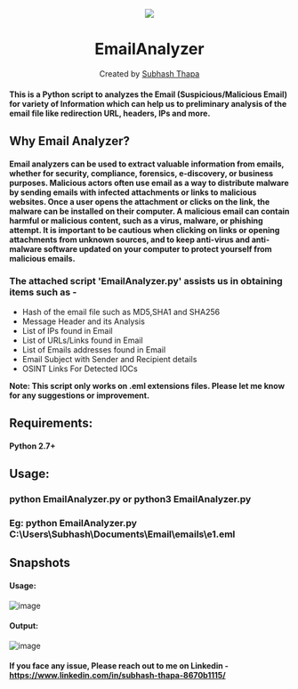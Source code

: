 <div align="center">
<p align="center">
	<img src='https://img.shields.io/badge/Made%20with-Python-1f425f.svg'/>
  
# EmailAnalyzer
Created by <a href="https://www.linkedin.com/in/subhash-thapa-8670b1115/ ">Subhash Thapa</a>
</p>
</div>


#### This is a Python script to analyzes the Email (Suspicious/Malicious Email) for variety of Information which can help us to preliminary analysis of the email file like  redirection URL, headers, IPs and more. 
## Why Email Analyzer?
#### Email analyzers can be used to extract valuable information from emails, whether for security, compliance, forensics, e-discovery, or business purposes. Malicious actors often use email as a way to distribute malware by sending emails with infected attachments or links to malicious websites. Once a user opens the attachment or clicks on the link, the malware can be installed on their computer. A malicious email can contain harmful or malicious content, such as a virus, malware, or phishing attempt. It is important to be cautious when clicking on links or opening attachments from unknown sources, and to keep anti-virus and anti-malware software updated on your computer to protect yourself from malicious emails.
### The attached script 'EmailAnalyzer.py' assists us in obtaining items such as -

- Hash of the email file such as MD5,SHA1 and SHA256
- Message Header and its Analysis 
- List of IPs found in Email
- List of URLs/Links found in Email
- List of Emails addresses found in Email
- Email Subject with Sender and Recipient details
- OSINT Links For Detected IOCs

<b>Note: This script only works on .eml extensions files. Please let me know for any suggestions or improvement.</b>

## Requirements:
#### Python 2.7+
## Usage:
### python EmailAnalyzer.py <filename> or python3 EmailAnalyzer.py <filename>
### Eg: python EmailAnalyzer.py C:\Users\Subhash\Documents\Email\emails\e1.eml

## Snapshots 
#### Usage:

![image](https://user-images.githubusercontent.com/26038756/214218738-8642b067-6541-4b3e-9168-a04dc9ad1a62.png)

#### Output:

![image](https://user-images.githubusercontent.com/26038756/214219071-2a9e27e2-e7de-4081-9655-52a3cc3a529e.png)

#### If you face any issue, Please reach out to me on Linkedin - https://www.linkedin.com/in/subhash-thapa-8670b1115/ 
